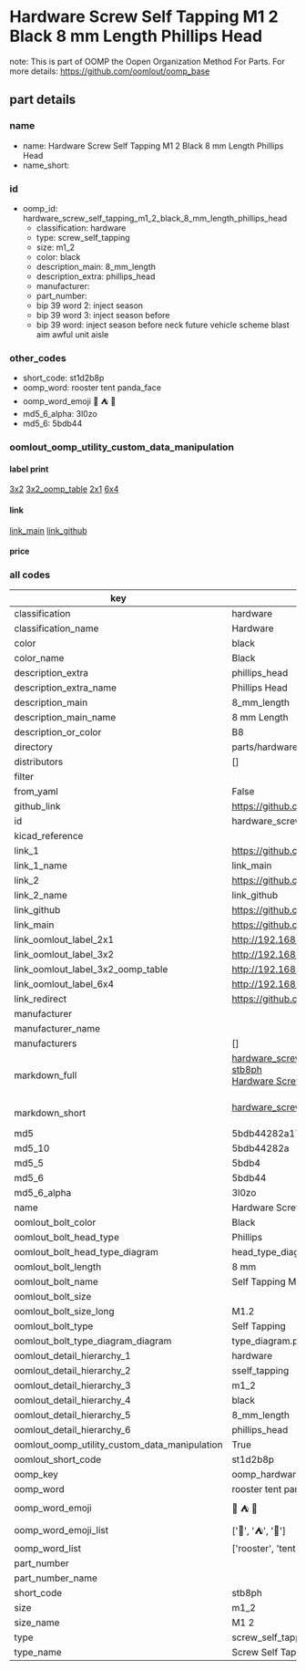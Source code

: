 # Hardware Screw Self Tapping M1 2 Black 8 mm Length Phillips Head  

note: This is part of OOMP the Oopen Organization Method For Parts. For more details: https://github.com/oomlout/oomp_base

##  part details
  







### name
* name: Hardware Screw Self Tapping M1 2 Black 8 mm Length Phillips Head
* name_short: 
### id
* oomp_id: hardware_screw_self_tapping_m1_2_black_8_mm_length_phillips_head
  * classification: hardware
  * type: screw_self_tapping
  * size: m1_2
  * color: black
  * description_main: 8_mm_length
  * description_extra: phillips_head
  * manufacturer: 
  * part_number: 
  * bip 39 word 2: inject season
  * bip 39 word 3: inject season before
  * bip 39 word: inject season before neck future vehicle scheme blast aim awful unit aisle

### other_codes
* short_code: st1d2b8p
* oomp_word: rooster tent panda_face
* oomp_word_emoji :rooster: :tent: :panda_face:
* md5_6_alpha: 3l0zo
* md5_6: 5bdb44






### oomlout_oomp_utility_custom_data_manipulation
#### label print
[3x2](http://192.168.1.245:1112/?label=oomp%203l0zo)
[3x2_oomp_table](http://192.168.1.108:1112/?label=oomp%203l0zo)
[2x1](http://192.168.1.242:1112/?label=oomp%203l0zo)
[6x4](http://192.168.1.55:1112/?label=oomp%203l0zo)    

#### link

[link_main](https://github.com/oomlout/oomlout_oomp_version_1_messy/tree/main/parts/hardware_screw_self_tapping_m1_2_black_8_mm_length_phillips_head) [link_github](https://github.com/oomlout/oomlout_oomp_version_1_messy/tree/main/parts/hardware_screw_self_tapping_m1_2_black_8_mm_length_phillips_head)                             

#### price







### all codes 
| key | value |  
| --- | --- |  
| classification | hardware |  
| classification_name | Hardware |  
| color | black |  
| color_name | Black |  
| description_extra | phillips_head |  
| description_extra_name | Phillips Head |  
| description_main | 8_mm_length |  
| description_main_name | 8 mm Length |  
| description_or_color | B8 |  
| directory | parts/hardware_screw_self_tapping_m1_2_black_8_mm_length_phillips_head |  
| distributors | [] |  
| filter |  |  
| from_yaml | False |  
| github_link | https://github.com/oomlout/oomlout_oomp_part_src/tree/main/parts/hardware_screw_self_tapping_m1_2_black_8_mm_length_phillips_head |  
| id | hardware_screw_self_tapping_m1_2_black_8_mm_length_phillips_head |  
| kicad_reference |  |  
| link_1 | https://github.com/oomlout/oomlout_oomp_version_1_messy/tree/main/parts/hardware_screw_self_tapping_m1_2_black_8_mm_length_phillips_head |  
| link_1_name | link_main |  
| link_2 | https://github.com/oomlout/oomlout_oomp_version_1_messy/tree/main/parts/hardware_screw_self_tapping_m1_2_black_8_mm_length_phillips_head |  
| link_2_name | link_github |  
| link_github | https://github.com/oomlout/oomlout_oomp_version_1_messy/tree/main/parts/hardware_screw_self_tapping_m1_2_black_8_mm_length_phillips_head |  
| link_main | https://github.com/oomlout/oomlout_oomp_version_1_messy/tree/main/parts/hardware_screw_self_tapping_m1_2_black_8_mm_length_phillips_head |  
| link_oomlout_label_2x1 | http://192.168.1.242:1112/?label=oomp%203l0zo |  
| link_oomlout_label_3x2 | http://192.168.1.245:1112/?label=oomp%203l0zo |  
| link_oomlout_label_3x2_oomp_table | http://192.168.1.108:1112/?label=oomp%203l0zo |  
| link_oomlout_label_6x4 | http://192.168.1.55:1112/?label=oomp%203l0zo |  
| link_redirect | https://github.com/oomlout/oomlout_oomp_version_1_messy/tree/main/parts/hardware_screw_self_tapping_m1_2_black_8_mm_length_phillips_head |  
| manufacturer |  |  
| manufacturer_name |  |  
| manufacturers | [] |  
| markdown_full | [hardware_screw_self_tapping_m1_2_black_8_mm_length_phillips_head](none)<br>[stb8ph](none)<br>[Hardware Screw Self Tapping M1 2 Black 8 Mm Length Phillips Head](none)<br><br> |  
| markdown_short | [hardware_screw_self_tapping_m1_2_black_8_mm_length_phillips_head](none)<br><br> |  
| md5 | 5bdb44282a177817c7af493a28708ba0 |  
| md5_10 | 5bdb44282a |  
| md5_5 | 5bdb4 |  
| md5_6 | 5bdb44 |  
| md5_6_alpha | 3l0zo |  
| name | Hardware Screw Self Tapping M1 2 Black 8 mm Length Phillips Head |  
| oomlout_bolt_color | Black |  
| oomlout_bolt_head_type | Phillips |  
| oomlout_bolt_head_type_diagram | head_type_diagram.png |  
| oomlout_bolt_length | 8 mm |  
| oomlout_bolt_name | Self Tapping M1_2X8 mm Black (Phillips) |  
| oomlout_bolt_size |  |  
| oomlout_bolt_size_long | M1.2 |  
| oomlout_bolt_type | Self Tapping |  
| oomlout_bolt_type_diagram_diagram | type_diagram.png |  
| oomlout_detail_hierarchy_1 | hardware |  
| oomlout_detail_hierarchy_2 | sself_tapping |  
| oomlout_detail_hierarchy_3 | m1_2 |  
| oomlout_detail_hierarchy_4 | black |  
| oomlout_detail_hierarchy_5 | 8_mm_length |  
| oomlout_detail_hierarchy_6 | phillips_head |  
| oomlout_oomp_utility_custom_data_manipulation | True |  
| oomlout_short_code | st1d2b8p |  
| oomp_key | oomp_hardware_screw_self_tapping_m1_2_black_8_mm_length_phillips_head |  
| oomp_word | rooster tent panda_face |  
| oomp_word_emoji | :rooster: :tent: :panda_face: |  
| oomp_word_emoji_list | [':rooster:', ':tent:', ':panda_face:'] |  
| oomp_word_list | ['rooster', 'tent', 'panda_face'] |  
| part_number |  |  
| part_number_name |  |  
| short_code | stb8ph |  
| size | m1_2 |  
| size_name | M1 2 |  
| type | screw_self_tapping |  
| type_name | Screw Self Tapping |  
